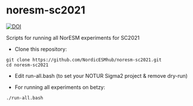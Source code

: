 # noresm-sc2021

[![DOI](https://zenodo.org/badge/355953111.svg)](https://zenodo.org/badge/latestdoi/355953111)

Scripts for running all NorESM experiments for SC2021

- Clone this repository:

```
git clone https://github.com/NordicESMhub/noresm-sc2021.git
cd noresm-sc2021
```
- Edit run-all.bash (to set your NOTUR Sigma2 project & remove dry-run)

- For running all experiments on betzy:

```
./run-all.bash
```

